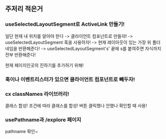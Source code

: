## 주저리 적은거

### useSelectedLayoutSegment로 ActiveLink 만들기!

일단 현재 내 위치를 알아야 한다 -> 클라이언트 컴포넌트로 만들자! -> useSelectedLayoutSegment 훅을 사용하자! -> 현재 레이아웃이 있는 가장 위 폴더네임을 반환해준다! -> useSelectedLayoutSegment's' 끝에 s를 붙여주면 자식까지 전부 반환해준다!

현재 페이지인곳의 진하기를 추가하기 위해!

### 훅이나 이벤트리스터가 있으면 클라이언트 컴포넌트로 빼두자!

### cx classNames 라이브러리!

클래스 합성! 조건에 따라 클래스를 합성!
버튼 클릭했나 안했나 확인할 때 사용!

### usePathname과 /explore 페이지

pathname 확인~
